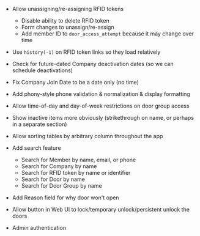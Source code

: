 * Allow unassigning/re-assigning RFID tokens
  - Disable ability to delete RFID token
  - Form changes to unassign/re-assign
  - Add member ID to `door_access_attempt` because it may change over time

* Use `history(-1)` on RFID token links so they load relatively

* Check for future-dated Company deactivation dates (so we can schedule deactivations)
* Fix Company Join Date to be a date only (no time)
* Add phony-style phone validation & normalization & display formatting
* Allow time-of-day and day-of-week restrictions on door group access
* Show inactive items more obviously (strikethrough on name, or perhaps in a separate section)
* Allow sorting tables by arbitrary column throughout the app
* Add search feature
  - Search for Member by name, email, or phone
  - Search for Company by name
  - Search for RFID token by name or identifier
  - Search for Door by name
  - Search for Door Group by name

* Add Reason field for why door won't open

* Allow button in Web UI to lock/temporary unlock/persistent unlock the doors
* Admin authentication
